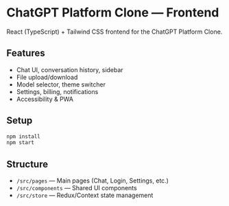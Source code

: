 # ChatGPT Platform Clone — Frontend

React (TypeScript) + Tailwind CSS frontend for the ChatGPT Platform Clone.

## Features
- Chat UI, conversation history, sidebar
- File upload/download
- Model selector, theme switcher
- Settings, billing, notifications
- Accessibility & PWA

## Setup
```bash
npm install
npm start
```

## Structure
- `/src/pages` — Main pages (Chat, Login, Settings, etc.)
- `/src/components` — Shared UI components
- `/src/store` — Redux/Context state management
